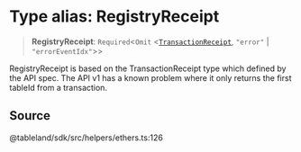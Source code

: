 # Type alias: RegistryReceipt

> **RegistryReceipt**: `Required`\<`Omit` \<[`TransactionReceipt`](../../../type-aliases/TransactionReceipt.md), `"error"` \| `"errorEventIdx"`\>\>

RegistryReceipt is based on the TransactionReceipt type which defined by the API spec.
The API v1 has a known problem where it only returns the first tableId from a transaction.

## Source

@tableland/sdk/src/helpers/ethers.ts:126
